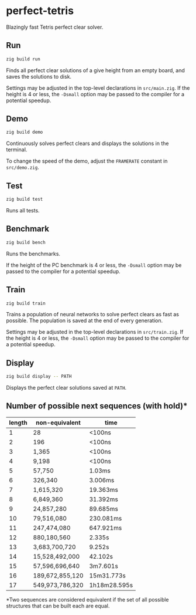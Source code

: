 # perfect-tetris

Blazingly fast Tetris perfect clear solver.

## Run

```bash
zig build run
```

Finds all perfect clear solutions of a give height from an empty board, and
saves the solutions to disk.

Settings may be adjusted in the top-level declarations in `src/main.zig`. If
the height is 4 or less, the `-Dsmall` option may be passed to the compiler for
a potential speedup.

## Demo

```bash
zig build demo
```

Continuously solves perfect clears and displays the solutions in the terminal.

To change the speed of the demo, adjust the `FRAMERATE` constant in `src/demo.zig`.

## Test

```bash
zig build test
```

Runs all tests.

## Benchmark

```bash
zig build bench
```

Runs the benchmarks.

If the height of the PC benchmark is 4 or less, the `-Dsmall` option may be
passed to the compiler for a potential speedup.

## Train

```bash
zig build train
```

Trains a population of neural networks to solve perfect clears as fast as possible.
The population is saved at the end of every generation.

Settings may be adjusted in the top-level declarations in `src/train.zig`. If
the height is 4 or less, the `-Dsmall` option may be passed to the compiler for
a potential speedup.

## Display

```bash
zig build display -- PATH
```

Displays the perfect clear solutions saved at `PATH`.

## Number of possible next sequences (with hold)*

| length |  non-equivalent |     time     |
|--------|-----------------|--------------|
|    1   |              28 |       <100ns |
|    2   |             196 |       <100ns |
|    3   |           1,365 |       <100ns |
|    4   |           9,198 |       <100ns |
|    5   |          57,750 |       1.03ms |
|    6   |         326,340 |      3.006ms |
|    7   |       1,615,320 |     19.363ms |
|    8   |       6,849,360 |     31.392ms |
|    9   |      24,857,280 |     89.685ms |
|   10   |      79,516,080 |    230.081ms |
|   11   |     247,474,080 |    647.921ms |
|   12   |     880,180,560 |       2.335s |
|   13   |   3,683,700,720 |       9.252s |
|   14   |  15,528,492,000 |      42.102s |
|   15   |  57,596,696,640 |     3m7.601s |
|   16   | 189,672,855,120 |   15m31.773s |
|   17   | 549,973,786,320 | 1h18m28.595s |

*Two sequences are considered equivalent if the set of all possible structures that can be built each are equal.
